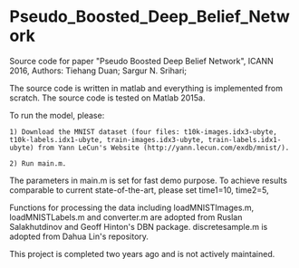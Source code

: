 # Pseudo_Boosted_Deep_Belief_Network
Source code for paper "Pseudo Boosted Deep Belief Network", ICANN 2016, Authors: Tiehang Duan; Sargur N. Srihari;

The source code is written in matlab and everything is implemented from scratch. The source code is tested on Matlab 2015a.

To run the model, please:

    1) Download the MNIST dataset (four files: t10k-images.idx3-ubyte, t10k-labels.idx1-ubyte, train-images.idx3-ubyte, train-labels.idx1-ubyte) from Yann LeCun's Website (http://yann.lecun.com/exdb/mnist/).
    
    2) Run main.m.
    
The parameters in main.m is set for fast demo purpose. To achieve results comparable to current state-of-the-art, please set time1=10, time2=5, 

Functions for processing the data including loadMNISTImages.m, loadMNISTLabels.m and converter.m are adopted from Ruslan Salakhutdinov and Geoff Hinton's DBN package. discretesample.m is adopted from Dahua Lin's repository.

This project is completed two years ago and is not actively maintained. 
